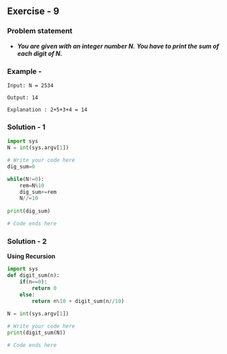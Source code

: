 ## Exercise - 9
### Problem statement
* **_You are given with an integer number N._** **_You have to print the sum of each digit of N._**

### Example -
```shell
Input: N = 2534

Output: 14

Explanation : 2+5+3+4 = 14
```
### Solution - 1
```python
import sys
N = int(sys.argv[1])

# Write your code here
dig_sum=0

while(N!=0):
    rem=N%10
    dig_sum+=rem
    N//=10
    
print(dig_sum)

# Code ends here
```
### Solution - 2
**Using Recursion**
```python
import sys
def digit_sum(n):
    if(n==0):
        return 0 
    else:
        return n%10 + digit_sum(n//10)
    
N = int(sys.argv[1])

# Write your code here
print(digit_sum(N))

# Code ends here
```